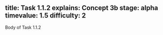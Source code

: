 title: Task 1.1.2
explains: Concept 3b
stage: alpha
timevalue: 1.5
difficulty: 2
---
Body of Task 1.1.2
